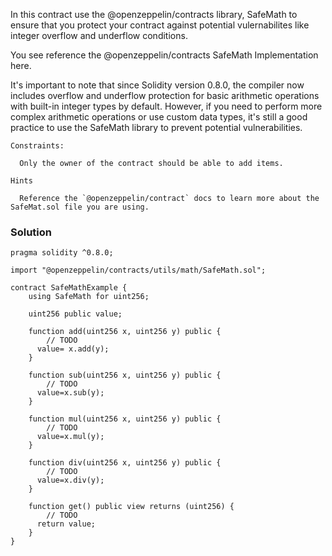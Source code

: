 In this contract use the @openzeppelin/contracts library, SafeMath to ensure that you protect your contract against potential vulernabilites like integer overflow and underflow conditions.

You see reference the @openzeppelin/contracts SafeMath Implementation here.

It's important to note that since Solidity version 0.8.0, the compiler now includes overflow and underflow protection for basic arithmetic operations with built-in integer types by default. However, if you need to perform more complex arithmetic operations or use custom data types, it's still a good practice to use the SafeMath library to prevent potential vulnerabilities.

```
Constraints:

  Only the owner of the contract should be able to add items.

Hints

  Reference the `@openzeppelin/contract` docs to learn more about the SafeMat.sol file you are using.
```

### Solution

```
pragma solidity ^0.8.0;

import "@openzeppelin/contracts/utils/math/SafeMath.sol";

contract SafeMathExample {
    using SafeMath for uint256;

    uint256 public value;

    function add(uint256 x, uint256 y) public {
        // TODO
      value= x.add(y);
    }

    function sub(uint256 x, uint256 y) public {
        // TODO
      value=x.sub(y);
    }

    function mul(uint256 x, uint256 y) public {
        // TODO
      value=x.mul(y);
    }

    function div(uint256 x, uint256 y) public {
        // TODO
      value=x.div(y);
    }

    function get() public view returns (uint256) {
        // TODO
      return value;
    }
}

```
